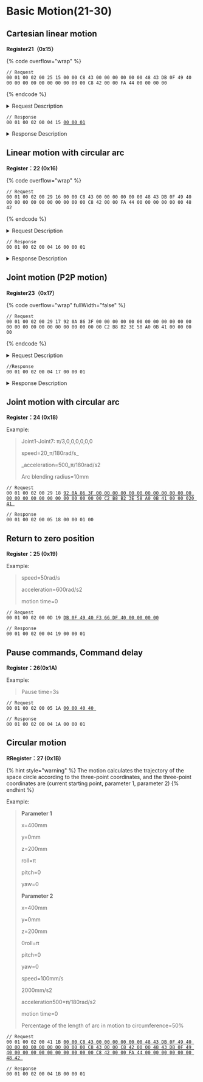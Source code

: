 # Basic Motion(21-30)

## Cartesian linear motion

**Register21（0x15）**

{% code overflow="wrap" %}
```
// Request
00 01 00 02 00 25 15 00 00 C8 43 00 00 00 00 00 00 48 43 DB 0F 49 40 00 00 00 00 00 00 00 00 00 00 C8 42 00 00 FA 44 00 00 00 00
```
{% endcode %}

<details>

<summary> Request Description</summary>

```
//00 01    U16, Transaction ID
//00 02    U16, Protocol Identifier
//00 25    U16, Length 
//15       U8, Register
//00 00 C8 43	fp32, x=400mm
//00 00 00 00	fp32, z=200mm
//00 00 48 43	fp32, y=0mm
//DB 0F 49 40	fp32, roll=π
//00 00 00 00	fp32, pitch=0
//00 00 00 00	fp32, yaw=0
//00 00 C8 42	fp32, speed=100mm/s
//00 00 FA 44	fp32, acceleration=2000mm/s2）=500*π/180rad/s2
//00 00 00 00	fp32, 0motion time=0
```

</details>

<pre><code>// Response
00 01 00 02 00 04 15 <a data-footnote-ref href="#user-content-fn-1">00 00 01</a>
</code></pre>

<details>

<summary>Response Description</summary>

```
//00 01    U16, Transaction ID
//00 02    U16, Protocol Identifier
//00 04    U16, Length 
//15       U8, Register
//00       U8, State
//00 01    U16, Parameter
```

</details>



## Linear motion with circular arc

**Register：22 (0x16)**

{% code overflow="wrap" %}
```
// Request
00 01 00 02 00 29 16 00 00 C8 43 00 00 00 00 00 00 48 43 DB 0F 49 40 00 00 00 00 00 00 00 00 00 00 C8 42 00 00 FA 44 00 00 00 00 00 00 48 42
```
{% endcode %}

<details>

<summary> Request Description</summary>

```
//00 01    U16, Transaction ID
//00 02    U16, Protocol Identifier
//00 29    U16, Length 
//16       U8, Register
//00 00 00 00 fp32, y=0mm
//00 00 48 43 fp32, z=200mm
//DB 0F 49 40 fp32, roll=π
//00 00 00 00 fp32, pitch=0
//00 00 00 00 fp32, yaw=0
//00 00 C8 42 fp32, motion speed=100 mm/s
//00 00 FA 44 fp32, acceleration=2000mm/s2
//00 00 00 00 fp32, motion time 0
//00 00 48 42 fp32, Arc blending radius=50 mm
```

</details>

```
// Response
00 01 00 02 00 04 16 00 00 01
```

<details>

<summary>Response Description</summary>

```
//00 01    U16, Transaction ID
//00 02    U16, Protocol Identifier
//00 04    U16, Length 
//15       U8, Register
//00       U8, State
//00 01    U16, Parameter
```

</details>



## Joint motion (P2P motion)

**Register23（0x17）**

{% code overflow="wrap" fullWidth="false" %}
```
// Request
00 01 00 02 00 29 17 92 0A 86 3F 00 00 00 00 00 00 00 00 00 00 00 00 00 00 00 00 00 00 00 00 00 00 00 00 C2 B8 B2 3E 58 A0 0B 41 00 00 00 00
```
{% endcode %}

<details>

<summary>Request Description</summary>

```
//00 01    U16, Transaction ID
//00 02    U16, Protocol Identifier
//00 29    U16, Length 
//17       U8, Register
//92 0A 86 3F	fp32, Joint1=π/3 
//00 00 00 00	fp32, Joint2=0
//00 00 00 00	fp32, Joint3=0
//00 00 00 00	fp32, Joint4=0
//00 00 00 00	fp32, Joint5=0
//00 00 00 00	fp32, Joint6=0
//00 00 00 00	fp32, Joint7=0
//C2 B8 B2 3E	fp32, speed=20π/180rad/s
//58 A0 0B 41	fp32, 500π/180rad/s2
//00 00 00 00	fp32, motion time=0
```

</details>

```
//Response
00 01 00 02 00 04 17 00 00 01
```

<details>

<summary>Response Description</summary>

```
//00 01    U16, Transaction ID
//00 02    U16, Protocol Identifier
//00 04    U16, Length 
//17       U8, Register
//00       U8, State
//00 01    U16, Parameter
```

</details>



## Joint motion with circular arc

**Register：24 (0x18)**

Example:

> Joint1-Joint7: π/3,0,0,0,0,0,0&#x20;
>
> speed=20_π/180rad/s_
>
> _acceleration=500_π/180rad/s2
>
> Arc blending radius=10mm

<pre data-overflow="wrap"><code>// Request
00 01 00 02 00 29 18 <a data-footnote-ref href="#user-content-fn-2">92 0A 86 3F 00 00 00 00 00 00 00 00 00 00 00 00 00 00 00 00 00 00 00 00 00 00 00 00 C2 B8 B2 3E 58 A0 0B 41 00 00 020 41 </a>
</code></pre>

```
// Response
00 01 00 02 00 05 18 00 00 01 00
```



## Return to zero position

**Register：25 (0x19)**

Example:

> speed=50rad/s
>
> acceleration=600rad/s2
>
> motion time=0

<pre><code>// Request
00 01 00 02 00 0D 19 <a data-footnote-ref href="#user-content-fn-3">DB 0F 49 40 F3 66 DF 40 00 00 00 00</a> 
</code></pre>

```
// Response
00 01 00 02 00 04 19 00 00 01
```



## Pause commands, Command delay

**Register：26(0x1A)**

Example:

> Pause time=3s

<pre><code>// Request
00 01 00 02 00 05 1A <a data-footnote-ref href="#user-content-fn-4">00 00 40 40 </a>
</code></pre>

```
// Response
00 01 00 02 00 04 1A 00 00 01
```





## Circular motion

**RRegister：27 (0x1B)**

{% hint style="warning" %}
The motion calculates the trajectory of the space circle according to the three-point coordinates, and the three-point coordinates are (current starting point, parameter 1, parameter 2)
{% endhint %}

Example:

> **Parameter 1**
>
> x=400mm
>
> y=0mm
>
> z=200mm
>
> roll=π
>
> pitch=0
>
> yaw=0
>
> **Parameter 2**
>
> x=400mm
>
> y=0mm
>
> z=200mm
>
> 0roll=π
>
> pitch=0
>
> yaw=0
>
> speed=100mm/s
>
> 2000mm/s2
>
> acceleration500\*π/180rad/s2
>
> motion time=0
>
> Percentage of the length of arc in motion to circumference=50%

<pre data-overflow="wrap"><code>// Request
00 01 00 02 00 41 1B <a data-footnote-ref href="#user-content-fn-5">00 00 C8 43 00 00 00 00 00 00 48 43 DB 0F 49 40 00 00 00 00 00 00 00 00 00 00 C8 43 00 00 C8 42 00 00 48 43 DB 0F 49 40 00 00 00 00 00 00 00 00 00 00 C8 42 00 00 FA 44 00 00 00 00 00 00 48 42 </a>
</code></pre>

```
// Response
00 01 00 02 00 04 1B 00 00 01
```















[^1]: 

[^2]: 

[^3]: 

[^4]: 

[^5]: 
